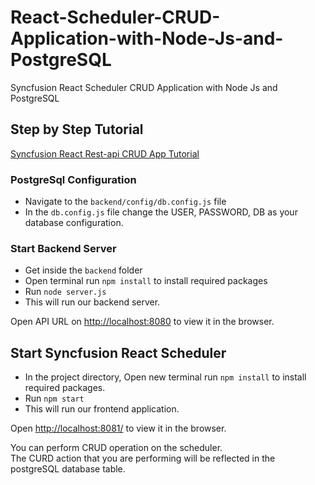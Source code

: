 # React-Scheduler-CRUD-Application-with-Node-Js-and-PostgreSQL
Syncfusion React Scheduler CRUD Application with Node Js and PostgreSQL

## Step by Step Tutorial
[Syncfusion React Rest-api CRUD App Tutorial]()

### PostgreSql Configuration

- Navigate to the `backend/config/db.config.js` file
- In the `db.config.js` file change the USER, PASSWORD, DB as your database configuration.

### Start Backend Server

- Get inside the `backend` folder
- Open terminal run `npm install` to install required packages 
- Run `node server.js`
- This will run our backend server.

Open API URL on [http://localhost:8080](http://localhost:8080/) to view it in the browser.

## Start Syncfusion React Scheduler 

- In the project directory, Open new terminal run `npm install` to install required packages.
- Run `npm start`
- This will run our frontend application.

Open [http://localhost:8081/](http://localhost:8081/) to view it in the browser.

You can perform CRUD operation on the scheduler.<br>
The CURD action that you are performing will be reflected in the postgreSQL database table.